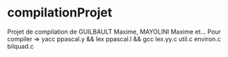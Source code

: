 # compilationProjet
Projet de  compilation de GUILBAULT Maxime, MAYOLINI Maxime et...
Pour compiler => yacc ppascal.y && lex ppascal.l && gcc lex.yy.c util.c environ.c bilquad.c
